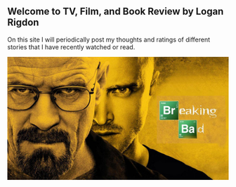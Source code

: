 ## Welcome to TV, Film, and Book Review by Logan Rigdon

On this site I will periodically post my thoughts and ratings of different stories that I have recently watched or read.

![Breaking Bad Poster](/breakingbadimage.jpg)
